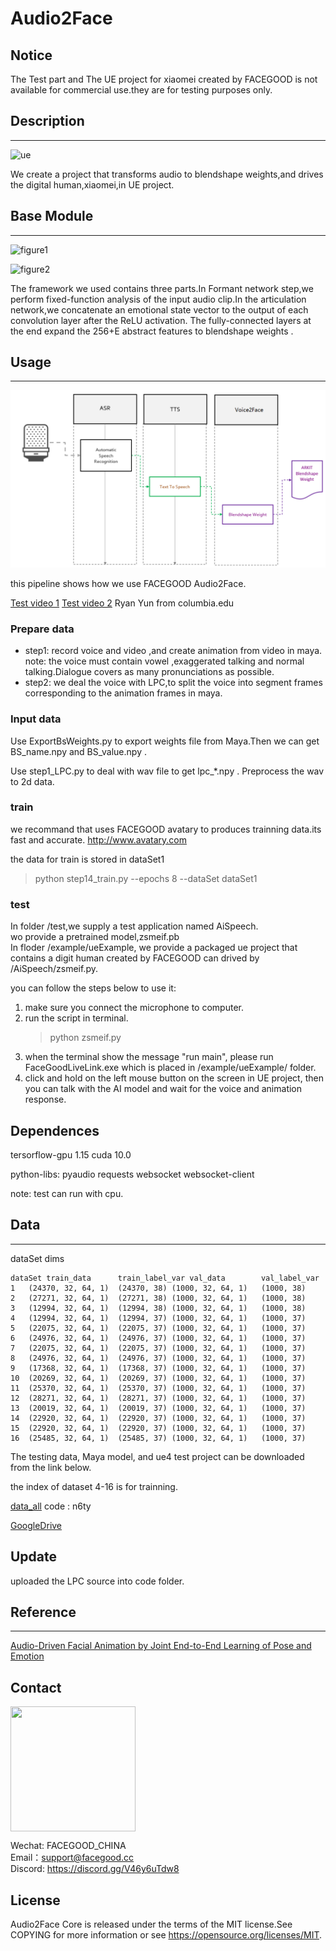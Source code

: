 # Audio2Face

## Notice
   The Test part and  The UE project for xiaomei created by FACEGOOD  is not available for commercial use.they are for testing purposes only.

## Description
---
![ue](rsc/ue.png)


We create a project that transforms audio to blendshape weights,and drives the digital human,xiaomei,in UE project.


## Base Module
---

![figure1](rsc/net.png)

![figure2](rsc/layers.png)


The framework we used contains three parts.In Formant network step,we perform fixed-function analysis of the input audio clip.In the articulation network,we concatenate an emotional state vector to the output of each convolution layer after the ReLU activation. The fully-connected layers at the end expand the 256+E abstract features to  blendshape weights .


## Usage
---
![pipeline](/rsc/pipeline.PNG)


this pipeline shows how we use FACEGOOD Audio2Face.



[Test video 1](https://www.youtube.com/watch?v=f6DcsZCsOWM&ab_channel=MicrosoftDeveloper)
[Test video 2](https://www.youtube.com/watch?v=bvT9yg3Uab4)
Ryan Yun from columbia.edu


### Prepare data

- step1: record voice and video ,and create animation from video in maya.
    note: the voice must contain vowel ,exaggerated talking and normal talking.Dialogue covers as many pronunciations as possible.
- step2: we deal the voice with LPC,to split the voice into segment frames corresponding  to the animation frames in maya.


### Input data

Use ExportBsWeights.py to export weights file from Maya.Then we can get BS_name.npy and BS_value.npy .

Use step1_LPC.py to deal with wav file to get lpc_*.npy .
Preprocess the wav to 2d data.

### train

we recommand that uses FACEGOOD avatary to produces trainning data.its fast and accurate.
http://www.avatary.com

the data for train is stored in dataSet1 

> python step14_train.py --epochs 8 --dataSet dataSet1

### test

In folder /test,we supply a test application named AiSpeech.  
wo provide a pretrained model,zsmeif.pb  
In floder /example/ueExample, we provide a packaged ue project that contains a digit human created by FACEGOOD can drived by /AiSpeech/zsmeif.py.

you can follow the steps below to use it:
1.  make sure you connect the microphone to computer.
2.  run the script in terminal. 
    > python zsmeif.py
3.  when the terminal show the message "run main", please run FaceGoodLiveLink.exe which is placed in /example/ueExample/ folder.
4.  click and hold on the left mouse button on the screen in UE project, then you can talk with the AI model and wait for the voice and animation response. 


## Dependences

tersorflow-gpu 1.15  cuda 10.0 

python-libs:
    pyaudio
    requests
    websocket
    websocket-client

note: test can run with cpu.

## Data
---
dataSet dims
```
dataSet	train_data	    train_label_var	val_data	    val_label_var
1	(24370, 32, 64, 1)	(24370, 38)	(1000, 32, 64, 1)	(1000, 38)
2	(27271, 32, 64, 1)	(27271, 38)	(1000, 32, 64, 1)	(1000, 38)
3	(12994, 32, 64, 1)	(12994, 38)	(1000, 32, 64, 1)	(1000, 38)
4	(12994, 32, 64, 1)	(12994, 37)	(1000, 32, 64, 1)	(1000, 37)
5	(22075, 32, 64, 1)	(22075, 37)	(1000, 32, 64, 1)	(1000, 37)
6	(24976, 32, 64, 1)	(24976, 37)	(1000, 32, 64, 1)	(1000, 37)
7	(22075, 32, 64, 1)	(22075, 37)	(1000, 32, 64, 1)	(1000, 37)
8	(24976, 32, 64, 1)	(24976, 37)	(1000, 32, 64, 1)	(1000, 37)
9	(17368, 32, 64, 1)	(17368, 37)	(1000, 32, 64, 1)	(1000, 37)
10	(20269, 32, 64, 1)	(20269, 37)	(1000, 32, 64, 1)	(1000, 37)
11	(25370, 32, 64, 1)	(25370, 37)	(1000, 32, 64, 1)	(1000, 37)
12	(28271, 32, 64, 1)	(28271, 37)	(1000, 32, 64, 1)	(1000, 37)
13	(20019, 32, 64, 1)	(20019, 37)	(1000, 32, 64, 1)	(1000, 37)
14	(22920, 32, 64, 1)	(22920, 37)	(1000, 32, 64, 1)	(1000, 37)
15	(22920, 32, 64, 1)	(22920, 37)	(1000, 32, 64, 1)	(1000, 37)
16	(25485, 32, 64, 1)	(25485, 37)	(1000, 32, 64, 1)	(1000, 37)
```
The testing data, Maya model, and ue4 test project can be downloaded from the link below.

the index of dataset 4-16 is for trainning.

[data_all](https://pan.baidu.com/s/1CGSzn639PUE7cUYnX4I3fQ) code : n6ty

[GoogleDrive](https://drive.google.com/drive/folders/1r7b7sfMebhtG0NSZk1yHzMaHRosb8xd1?usp=sharing)


## Update

uploaded the LPC source into code folder.

## Reference
---
[Audio-Driven Facial Animation by Joint End-to-End Learning of Pose and Emotion](chrome-extension://oemmndcbldboiebfnladdacbdfmadadm/https://research.nvidia.com/sites/default/files/publications/karras2017siggraph-paper_0.pdf)

## Contact


<img src="rsc/fgcode.JPG" width = "200" height = "200" alt="" align=center />

Wechat: FACEGOOD_CHINA  
Email：support@facegood.cc  
Discord: https://discord.gg/V46y6uTdw8

## License

Audio2Face Core is released under the terms of the MIT license.See COPYING for more information or see https://opensource.org/licenses/MIT.
